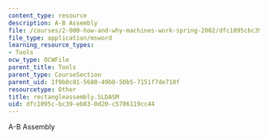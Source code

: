 ```yaml
---
content_type: resource
description: A-B Assembly
file: /courses/2-000-how-and-why-machines-work-spring-2002/dfc1095cbc39eb830d20c5786119cc44_rectangleassembly.SLDASM
file_type: application/msword
learning_resource_types:
- Tools
ocw_type: OCWFile
parent_title: Tools
parent_type: CourseSection
parent_uid: 1f9b0c81-5680-49b0-50b5-7151f7de710f
resourcetype: Other
title: rectangleassembly.SLDASM
uid: dfc1095c-bc39-eb83-0d20-c5786119cc44
---
```

A-B Assembly

